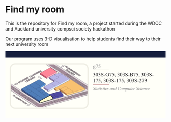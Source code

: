 # Find my room
This is the repository for Find my room, a project started during the WDCC and Auckland university compsci society hackathon

Our program uses 3-D visualisation to help students find their way to their next university room

![](images/demo.PNG)
